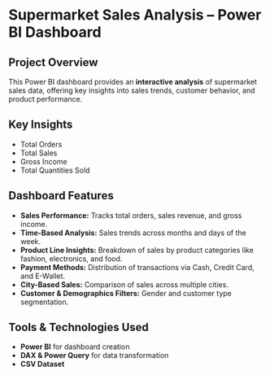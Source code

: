 # Supermarket Sales Analysis – Power BI Dashboard  

## Project Overview  
This Power BI dashboard provides an **interactive analysis** of supermarket sales data, offering key insights into sales trends, customer behavior, and product performance.  

##  Key Insights  
- Total Orders  
- Total Sales  
- Gross Income
- Total Quantities Sold

## Dashboard Features  
- **Sales Performance:** Tracks total orders, sales revenue, and gross income.  
- **Time-Based Analysis:** Sales trends across months and days of the week.  
- **Product Line Insights:** Breakdown of sales by product categories like fashion, electronics, and food.  
- **Payment Methods:** Distribution of transactions via Cash, Credit Card, and E-Wallet.  
- **City-Based Sales:** Comparison of sales across multiple cities.  
- **Customer & Demographics Filters:** Gender and customer type segmentation.  

## Tools & Technologies Used  
- **Power BI** for dashboard creation  
- **DAX & Power Query** for data transformation  
- **CSV Dataset**  
